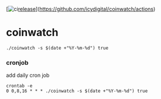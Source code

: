 [![ci](https://github.com/icydigital/coinwatch/workflows/ci/badge.svg)[release](https://github.com/icydigital/coinwatch/workflows/release/badge.svg)](https://github.com/icydigital/coinwatch/actions)

# coinwatch

```
./coinwatch -s $(date +"%Y-%m-%d") true
```

### cronjob

add daily cron job

```
crontab -e
0 0,8,16 * * * ./coinwatch -s $(date +"%Y-%m-%d") true
```

<!--
APIs:
- Coinapi
- Nomics
- Messari
 -->
